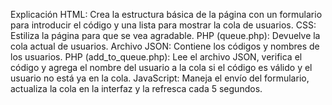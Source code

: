 Explicación
HTML: Crea la estructura básica de la página con un formulario para introducir el código y una lista para mostrar la cola de usuarios.
CSS: Estiliza la página para que se vea agradable.
PHP (queue.php): Devuelve la cola actual de usuarios.
Archivo JSON: Contiene los códigos y nombres de los usuarios.
PHP (add_to_queue.php): Lee el archivo JSON, verifica el código y agrega el nombre del usuario a la cola si el código es válido y el usuario no está ya en la cola.
JavaScript: Maneja el envío del formulario, actualiza la cola en la interfaz y la refresca cada 5 segundos.